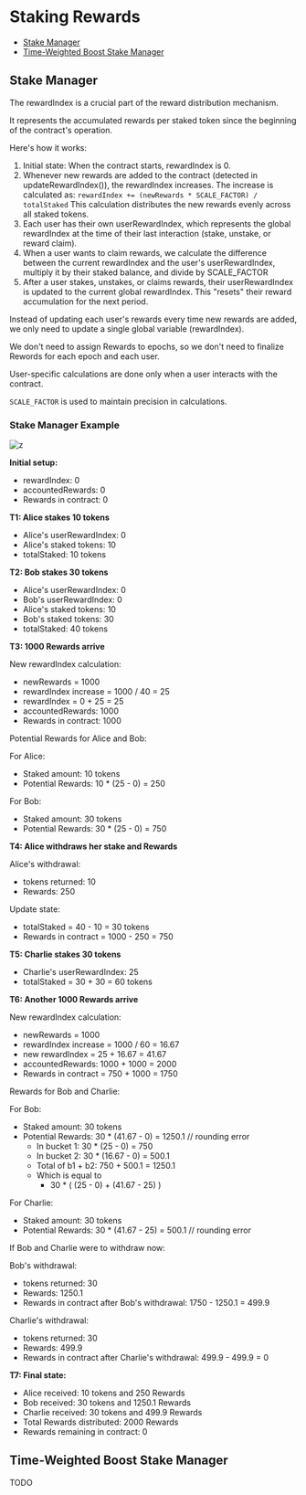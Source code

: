 # Staking Rewards

- [Stake Manager](#stake-manager)
- [Time-Weighted Boost Stake Manager](#time-weighted-boost-stake-manager)

## Stake Manager

The rewardIndex is a crucial part of the reward distribution mechanism.

It represents the accumulated rewards per staked token since the beginning of the contract's operation.

Here's how it works:

1. Initial state: When the contract starts, rewardIndex is 0.
2. Whenever new rewards are added to the contract (detected in updateRewardIndex()), the rewardIndex increases.
    The increase is calculated as:
    `rewardIndex += (newRewards * SCALE_FACTOR) / totalStaked`
    This calculation distributes the new rewards evenly across all staked tokens.
3. Each user has their own userRewardIndex, which represents the global rewardIndex at the time
    of their last interaction (stake, unstake, or reward claim).
4. When a user wants to claim rewards, we calculate the difference between the current rewardIndex
    and the user's userRewardIndex, multiply it by their staked balance, and divide by SCALE_FACTOR
5. After a user stakes, unstakes, or claims rewards, their userRewardIndex is updated to the current
    global rewardIndex. This "resets" their reward accumulation for the next period.

Instead of updating each user's rewards every time new rewards are added, we only need to update a
single global variable (rewardIndex).

We don't need to assign Rewards to epochs, so we don't need to finalize Rewords for each epoch and each user.

User-specific calculations are done only when a user interacts with the contract.

`SCALE_FACTOR` is used to maintain precision in calculations.

### Stake Manager Example

![z](https://github.com/user-attachments/assets/970dbb89-6163-494e-8276-358c5c405566)

**Initial setup:**

* rewardIndex: 0
* accountedRewards: 0
* Rewards in contract: 0

**T1: Alice stakes 10 tokens**

* Alice's userRewardIndex: 0
* Alice's staked tokens: 10
* totalStaked: 10 tokens

**T2: Bob stakes 30 tokens**

* Alice's userRewardIndex: 0
* Bob's userRewardIndex: 0
* Alice's staked tokens: 10
* Bob's staked tokens: 30
* totalStaked: 40 tokens

**T3: 1000 Rewards arrive**

New rewardIndex calculation:

* newRewards = 1000
* rewardIndex increase = 1000 / 40 = 25
* rewardIndex = 0 + 25 = 25
* accountedRewards: 1000
* Rewards in contract: 1000

Potential Rewards for Alice and Bob:

For Alice:

* Staked amount: 10 tokens
* Potential Rewards: 10 * (25 - 0) = 250

For Bob:

* Staked amount: 30 tokens
* Potential Rewards: 30 * (25 - 0) = 750

**T4: Alice withdraws her stake and Rewards**

Alice's withdrawal:

* tokens returned: 10
* Rewards: 250

Update state:

* totalStaked = 40 - 10 = 30 tokens
* Rewards in contract = 1000 - 250 = 750

**T5: Charlie stakes 30 tokens**

* Charlie's userRewardIndex: 25
* totalStaked = 30 + 30 = 60 tokens

**T6: Another 1000 Rewards arrive**

New rewardIndex calculation:

* newRewards = 1000
* rewardIndex increase = 1000 / 60 = 16.67
* new rewardIndex = 25 + 16.67 = 41.67
* accountedRewards: 1000 + 1000 = 2000
* Rewards in contract = 750 + 1000 = 1750

Rewards for Bob and Charlie:

For Bob:

* Staked amount: 30 tokens
* Potential Rewards: 30 * (41.67 - 0) = 1250.1 // rounding error
    * In bucket 1: 30 * (25 - 0) = 750
    * In bucket 2: 30 * (16.67 - 0) = 500.1
    * Total of b1 + b2: 750 + 500.1 = 1250.1
    * Which is equal to
        * 30 * ( (25 - 0) + (41.67 - 25) )

For Charlie:

* Staked amount: 30 tokens
* Potential Rewards: 30 * (41.67 - 25) = 500.1 // rounding error

If Bob and Charlie were to withdraw now:

Bob's withdrawal:

* tokens returned: 30
* Rewards: 1250.1
* Rewards in contract after Bob's withdrawal: 1750 - 1250.1 = 499.9

Charlie's withdrawal:

* tokens returned: 30
* Rewards: 499.9
* Rewards in contract after Charlie's withdrawal: 499.9 - 499.9 = 0

**T7: Final state:**

* Alice received: 10 tokens and 250 Rewards
* Bob received: 30 tokens and 1250.1 Rewards
* Charlie received: 30 tokens and 499.9 Rewards
* Total Rewards distributed: 2000 Rewards
* Rewards remaining in contract: 0

## Time-Weighted Boost Stake Manager

TODO
